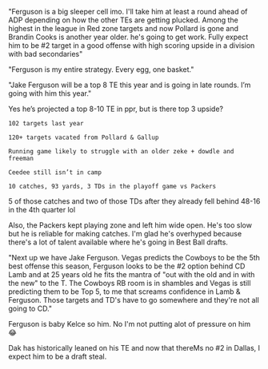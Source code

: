 "Ferguson is a big sleeper cell imo. I'll take him at least a round ahead of ADP depending on how the other TEs are getting plucked. Among the highest in the league in Red zone targets and now Pollard is gone and Brandin Cooks is another year older. he's going to get work. Fully expect him to be #2 target in a good offense with high scoring upside in a division with bad secondaries"

"Ferguson is my entire strategy. Every egg, one basket."

"Jake Ferguson will be a top 8 TE this year and is going in late rounds. I’m going with him this year."

Yes he’s projected a top 8-10 TE in ppr, but is there top 3 upside?

    102 targets last year

    120+ targets vacated from Pollard & Gallup

    Running game likely to struggle with an older zeke + dowdle and freeman

    Ceedee still isn’t in camp

    10 catches, 93 yards, 3 TDs in the playoff game vs Packers

5 of those catches and two of those TDs after they already fell behind 48-16 in the 4th quarter lol

Also, the Packers kept playing zone and left him wide open. He's too slow but he is reliable for making catches. I'm glad he's overhyped because there's a lot of talent available where he's going in Best Ball drafts.

"Next up we have Jake Ferguson. Vegas predicts the Cowboys to be the 5th best offense this season, Ferguson looks to be the #2 option behind CD Lamb and at 25 years old he fits the mantra of "out with the old and in with the new" to the T. The Cowboys RB room is in shambles and Vegas is still predicting them to be Top 5, to me that screams confidence in Lamb & Ferguson. Those targets and TD's have to go somewhere and they're not all going to CD."

Ferguson is baby Kelce so him. No I'm not putting alot of pressure on him 😂

Dak has historically leaned on his TE and now that thereMs no #2 in Dallas, I expect him to be a draft steal.

